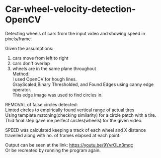 # Car-wheel-velocity-detection-OpenCV
Detecting wheels of cars from the input video and showing speed in pixels/frame.<br>

Given the assumptions:<br>
1) cars move from left to right<br>
2) cars don't overlap<br>
3) wheels are in the same plane throughout<br>
Method:<br>
I used OpenCV for hough lines.<br>
GrayScaled,Binary Thresholded, and Found Edges using canny edge operator.<br>
This edge image was used to find circles in.<br>

REMOVAL of false circles detected:<br>
Limted circles to empirically found vertical range of actual tires<br>
Using template matching(checking similarity) for a circle patch with a tire.<br>
Thid final step gave me perfect circles(wheels) for the given video.<br>

SPEED was calculated keeping a track of each wheel and X distance travelled along with no. of frames elapsed at each point.<br>

Output can be seen at the link: https://youtu.be/9YvrOLn3mqc <br>
Or be recreated by running the program again.


